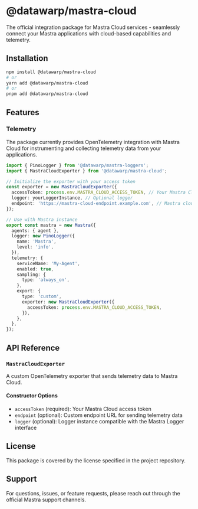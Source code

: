 # @datawarp/mastra-cloud

The official integration package for Mastra Cloud services - seamlessly connect your Mastra applications with cloud-based capabilities and telemetry.

## Installation

```bash
npm install @datawarp/mastra-cloud
# or
yarn add @datawarp/mastra-cloud
# or
pnpm add @datawarp/mastra-cloud
```

## Features

### Telemetry

The package currently provides OpenTelemetry integration with Mastra Cloud for instrumenting and collecting telemetry data from your applications.

```typescript
import { PinoLogger } from '@datawarp/mastra-loggers';
import { MastraCloudExporter } from '@datawarp/mastra-cloud';

// Initialize the exporter with your access token
const exporter = new MastraCloudExporter({
  accessToken: process.env.MASTRA_CLOUD_ACCESS_TOKEN, // Your Mastra Cloud access token
  logger: yourLoggerInstance, // Optional logger
  endpoint: 'https://mastra-cloud-endpoint.example.com', // Mastra cloud endpoint
});

// Use with Mastra instance
export const mastra = new Mastra({
  agents: { agent },
  logger: new PinoLogger({
    name: 'Mastra',
    level: 'info',
  }),
  telemetry: {
    serviceName: 'My-Agent',
    enabled: true,
    sampling: {
      type: 'always_on',
    },
    export: {
      type: 'custom',
      exporter: new MastraCloudExporter({
        accessToken: process.env.MASTRA_CLOUD_ACCESS_TOKEN,
      }),
    },
  },
});
```

## API Reference

### `MastraCloudExporter`

A custom OpenTelemetry exporter that sends telemetry data to Mastra Cloud.

#### Constructor Options

- `accessToken` (required): Your Mastra Cloud access token
- `endpoint` (optional): Custom endpoint URL for sending telemetry data
- `logger` (optional): Logger instance compatible with the Mastra Logger interface

## License

This package is covered by the license specified in the project repository.

## Support

For questions, issues, or feature requests, please reach out through the official Mastra support channels.
